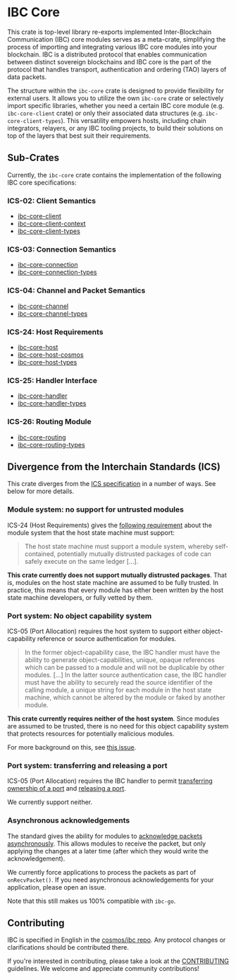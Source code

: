 # IBC Core

This crate is top-level library re-exports implemented Inter-Blockchain
Communication (IBC) core modules serves as a meta-crate, simplifying the
process of importing and integrating various IBC core modules into your
blockchain. IBC is a distributed protocol that enables communication between
distinct sovereign blockchains and IBC core is the part of the protocol that
handles transport, authentication and ordering (TAO) layers of data packets.

The structure within the `ibc-core` crate is designed to provide flexibility for
external users. It allows you to utilize the own `ibc-core` crate or selectively
import specific libraries, whether you need a certain IBC core module (e.g.
`ibc-core-client` crate) or only their associated data structures (e.g.
`ibc-core-client-types`). This versatility empowers hosts, including chain
integrators, relayers, or any IBC tooling projects, to build their solutions on
top of the layers that best suit their requirements.

## Sub-Crates

Currently, the `ibc-core` crate contains the implementation of the following IBC
core specifications:

### ICS-02: Client Semantics

- [ibc-core-client](./../ibc-core/ics02-client)
- [ibc-core-client-context](./../ibc-core/ics02-client/context)
- [ibc-core-client-types](./../ibc-core/ics02-client/types)

### ICS-03: Connection Semantics

- [ibc-core-connection](./../ibc-core/ics03-connection)
- [ibc-core-connection-types](./../ibc-core/ics03-connection/types)

### ICS-04: Channel and Packet Semantics

- [ibc-core-channel](./../ibc-core/ics04-channel)
- [ibc-core-channel-types](./../ibc-core/ics04-channel/types)

### ICS-24: Host Requirements

- [ibc-core-host](./../ibc-core/ics24-host)
- [ibc-core-host-cosmos](./../ibc-core/ics24-host/cosmos)
- [ibc-core-host-types](./../ibc-core/ics24-host/types)

### ICS-25: Handler Interface

- [ibc-core-handler](./../ibc-core/ics25-handler)
- [ibc-core-handler-types](./../ibc-core/ics25-handler/types)

### ICS-26: Routing Module

- [ibc-core-routing](./../ibc-core/ics26-routing)
- [ibc-core-routing-types](./../ibc-core/ics26-routing/types)

## Divergence from the Interchain Standards (ICS)

This crate diverges from the [ICS specification](https://github.com/cosmos/ibc)
in a number of ways. See below for more details.

### Module system: no support for untrusted modules

ICS-24 (Host Requirements) gives the [following
requirement](https://github.com/cosmos/ibc/blob/master/spec/core/ics-024-host-requirements/README.md#module-system)
about the module system that the host state machine must support:

> The host state machine must support a module system, whereby self-contained,
> potentially mutually distrusted packages of code can safely execute on the
> same ledger [...].

**This crate currently does not support mutually distrusted packages**. That is,
modules on the host state machine are assumed to be fully trusted. In practice,
this means that every module has either been written by the host state machine
developers, or fully vetted by them.

### Port system: No object capability system

ICS-05 (Port Allocation) requires the host system to support either
object-capability reference or source authentication for modules.

> In the former object-capability case, the IBC handler must have the ability to
> generate object-capabilities, unique, opaque references which can be passed to
> a module and will not be duplicable by other modules. [...] In the latter
> source authentication case, the IBC handler must have the ability to securely
> read the source identifier of the calling module, a unique string for each
> module in the host state machine, which cannot be altered by the module or
> faked by another module.

**This crate currently requires neither of the host system**. Since modules are
assumed to be trusted, there is no need for this object capability system that
protects resources for potentially malicious modules.

For more background on this, see [this issue](https://github.com/informalsystems/ibc-rs/issues/2159).

### Port system: transferring and releasing a port

ICS-05 (Port Allocation) requires the IBC handler to permit [transferring
ownership of a
port](https://github.com/cosmos/ibc/tree/master/spec/core/ics-005-port-allocation#transferring-ownership-of-a-port)
and [releasing a
port](https://github.com/cosmos/ibc/tree/master/spec/core/ics-005-port-allocation#releasing-a-port).

We currently support neither.

### Asynchronous acknowledgements

The standard gives the ability for modules to [acknowledge packets
asynchronously](https://github.com/cosmos/ibc/tree/main/spec/core/ics-004-channel-and-packet-semantics#writing-acknowledgements).
This allows modules to receive the packet, but only applying the changes at a
later time (after which they would write the acknowledgement).

We currently force applications to process the packets as part of
`onRecvPacket()`. If you need asynchronous acknowledgements for your
application, please open an issue.

Note that this still makes us 100% compatible with `ibc-go`.

## Contributing

IBC is specified in English in the [cosmos/ibc
repo](https://github.com/cosmos/ibc). Any protocol changes or clarifications
should be contributed there.

If you're interested in contributing, please take a look at the
[CONTRIBUTING](./../CONTRIBUTING.md) guidelines. We welcome and appreciate
community contributions!
